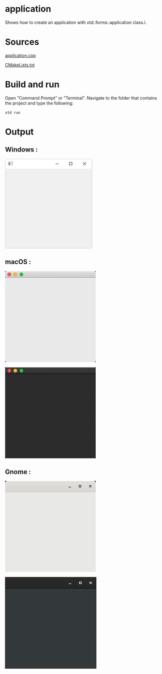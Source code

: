 # application

Shows how to create an application with xtd::forms::application class.l.

# Sources

[application.cpp](application.cpp)

[CMakeLists.txt](CMakeLists.txt)

# Build and run

Open "Command Prompt" or "Terminal". Navigate to the folder that contains the project and type the following:

```shell
xtd run
```

# Output

## Windows :

![Screenshot](../../../docs/pictures/examples/application_w.png)

## macOS :

![Screenshot](../../../docs/pictures/examples/application_m.png)

![Screenshot](../../../docs/pictures/examples/application_md.png)

## Gnome :

![Screenshot](../../../docs/pictures/examples/application_g.png)

![Screenshot](../../../docs/pictures/examples/application_gd.png)
